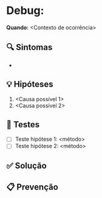 # Debug: <Problema>
**Quando:** <Contexto de ocorrência>

## 🔍 Sintomas
- <Comportamento observado>

## 💡 Hipóteses
1. <Causa possível 1>
2. <Causa possível 2>

## 🧪 Testes
- [ ] Teste hipótese 1: <método>
- [ ] Teste hipótese 2: <método>

## ✅ Solução
<Implementar quando identificada>

## 📋 Prevenção
<Como evitar no futuro>
